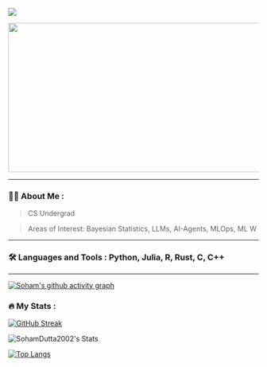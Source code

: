 ![](https://komarev.com/ghpvc/?username=SohamDutta2002)

<div align="center">
  <img src="https://media.giphy.com/media/dWesBcTLavkZuG35MI/giphy.gif" width="600" height="300"/>
</div>

---

### :woman_technologist: About Me :
> CS Undergrad

> Areas of Interest: Bayesian Statistics, LLMs, AI-Agents, MLOps, ML W
---

### :hammer_and_wrench: Languages and Tools :  Python, Julia, R, Rust, C, C++


---
[![Soham's github activity graph](https://github-readme-activity-graph.vercel.app/graph?username=SohamDutta2002&theme=merko)](https://github.com/SohamDutta2002/github-readme-activity-graph)
### :fire: My Stats :
[![GitHub Streak](http://github-readme-streak-stats.herokuapp.com?user=SohamDutta2002&theme=dark&background=000000)](https://git.io/streak-stats)   

![SohamDutta2002's Stats](https://github-readme-stats.vercel.app/api?username=SohamDutta2002&theme=prussian&show_icons=true&hide_border=false&count_private=true)


[![Top Langs](https://github-readme-stats.vercel.app/api/top-langs/?username=SohamDutta2002)](https://github.com/anuraghazra/github-readme-stats)
